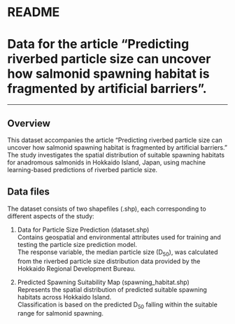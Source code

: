 # README


# Data for the article “Predicting riverbed particle size can uncover how salmonid spawning habitat is fragmented by artificial barriers”.
---


## Overview

This dataset accompanies the article “Predicting riverbed particle size can uncover how salmonid spawning habitat is fragmented by artificial barriers.” The study investigates the spatial distribution of suitable spawning habitats for anadromous salmonids in Hokkaido Island, Japan, using machine learning-based predictions of riverbed particle size. 


## Data files

The dataset consists of two shapefiles (.shp), each corresponding to different aspects of the study:

1. Data for Particle Size Prediction (dataset.shp)<br>
 Contains geospatial and environmental attributes used for training and testing the particle size prediction model.<br>
 The response variable, the median particle size (D<sub>50</sub>), was calculated from the riverbed particle size distribution data provided by the Hokkaido Regional Development Bureau.<br>

2. Predicted Spawning Suitability Map (spawning_habitat.shp)<br>
 Represents the spatial distribution of predicted suitable spawning habitats across Hokkaido Island.<br>
 Classification is based on the predicted D<sub>50</sub> falling within the suitable range for salmonid spawning.<br>

